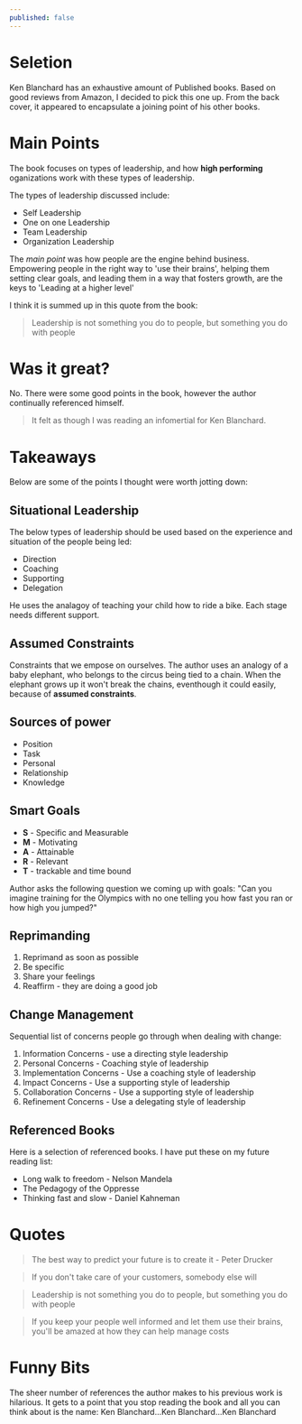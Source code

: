 ```yaml
---
published: false
---
```


# Seletion

Ken Blanchard has an exhaustive amount of Published books.  Based on good reviews from Amazon, I decided to pick this one up.  From the back cover, it appeared to encapsulate a joining point of his other books.

# Main Points

The book focuses on types of leadership, and how **high performing** oganizations work with these types of leadership.

The types of leadership discussed include:

* Self Leadership
* One on one Leadership
* Team Leadership
* Organization Leadership

The *main point* was how people are the engine behind business.  Empowering people in the right way to 'use their brains', helping them setting clear goals, and leading them in a way that fosters growth, are the keys to 'Leading at a higher level'

I think it is summed up in this quote from the book:

> Leadership is not something you do to people, but something you do with people

# Was it great?

No.  There were some good points in the book, however the author continually referenced himself.  

> It felt as though I was reading an infomertial for Ken Blanchard.

# Takeaways

Below are some of the points I thought were worth jotting down:

## Situational Leadership

The below types of leadership should be used based on the experience and situation of the people being led: 

* Direction
* Coaching
* Supporting
* Delegation

He uses the analagoy of teaching your child how to ride a bike.  Each stage needs different support.

## Assumed Constraints
Constraints that we empose on ourselves.  The author uses an analogy of a baby elephant, who belongs to the circus being tied to a chain.  When the elephant grows up it won't break the chains, eventhough it could easily, because of **assumed constraints**.

## Sources of power

* Position
* Task
* Personal
* Relationship
* Knowledge

## Smart Goals

* **S** - Specific and Measurable
* **M** - Motivating
* **A** - Attainable
* **R** - Relevant
* **T** - trackable and time bound

Author asks the following question we coming up with goals: "Can you imagine training for the Olympics with no one telling you how fast you ran or how high you jumped?"

## Reprimanding

1. Reprimand as soon as possible
2. Be specific
3. Share your feelings
4. Reaffirm - they are doing a good job

## Change Management
Sequential list of concerns people go through when dealing with change:

1. Information Concerns - use a directing style leadership
2. Personal Concerns - Coaching style of leadership
3. Implementation Concerns - Use a coaching style of leadership
4. Impact Concerns - Use a supporting style of leadership
5. Collaboration Concerns - Use a supporting style of leadership
6. Refinement Concerns - Use a delegating style of leadership

## Referenced Books
Here is a selection of referenced books.  I have put these on my future reading list:
* Long walk to freedom - Nelson Mandela
* The Pedagogy of the Oppresse
* Thinking fast and slow - Daniel Kahneman

# Quotes

> The best way to predict your future is to create it - Peter Drucker

> If you don't take care of your customers, somebody else will

> Leadership is not something you do to people, but something you do with people

> If you keep your people well informed and let them use their brains, you'll be amazed at how they can help manage costs

# Funny Bits

The sheer number of references the author makes to his previous work is hilarious.  It gets to a point that you stop reading the book and all you can think about is the name: Ken Blanchard...Ken Blanchard...Ken Blanchard
